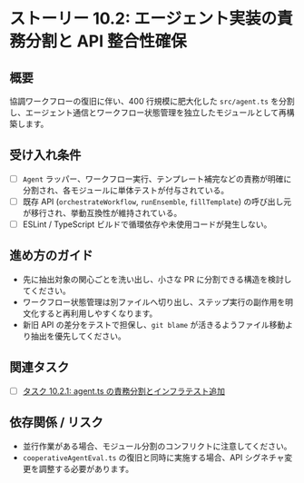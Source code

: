 # ストーリー 10.2: エージェント実装の責務分割と API 整合性確保

## 概要
協調ワークフローの復旧に伴い、400 行規模に肥大化した `src/agent.ts` を分割し、エージェント通信とワークフロー状態管理を独立したモジュールとして再構築します。

## 受け入れ条件
- [ ] `Agent` ラッパー、ワークフロー実行、テンプレート補完などの責務が明確に分割され、各モジュールに単体テストが付与されている。
- [ ] 既存 API (`orchestrateWorkflow`, `runEnsemble`, `fillTemplate`) の呼び出し元が移行され、挙動互換性が維持されている。
- [ ] ESLint / TypeScript ビルドで循環依存や未使用コードが発生しない。

## 進め方のガイド
- 先に抽出対象の関心ごとを洗い出し、小さな PR に分割できる構造を検討してください。
- ワークフロー状態管理は別ファイルへ切り出し、ステップ実行の副作用を明文化すると再利用しやすくなります。
- 新旧 API の差分をテストで担保し、`git blame` が活きるようファイル移動より抽出を優先してください。

## 関連タスク
* [ ] [タスク 10.2.1: agent.ts の責務分割とインフラテスト追加](task_10_2_1_split_agent_module_responsibilities.md)

## 依存関係 / リスク
- 並行作業がある場合、モジュール分割のコンフリクトに注意してください。
- `cooperativeAgentEval.ts` の復旧と同時に実施する場合、API シグネチャ変更を調整する必要があります。
